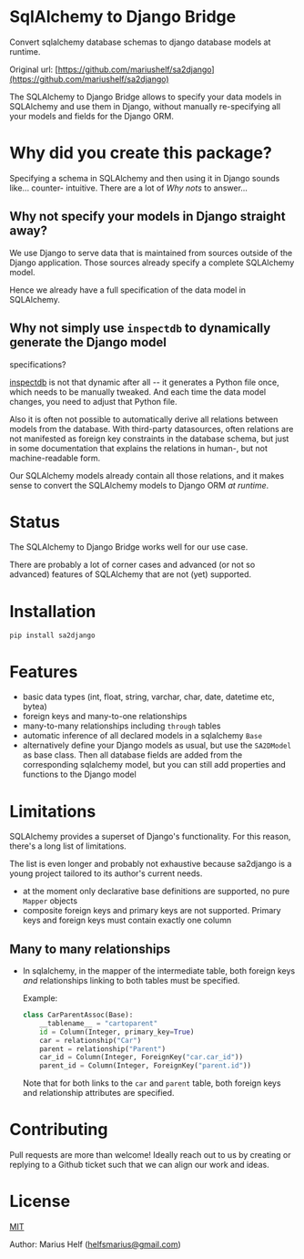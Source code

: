 # SqlAlchemy to Django Bridge

Convert sqlalchemy database schemas to django database models at runtime.

Original url: [https://github.com/mariushelf/sa2django](https://github.com/mariushelf/sa2django)


The SQLAlchemy to Django Bridge allows to specify your data models in SQLAlchemy
and use them in Django, without manually re-specifying all your models and fields
for the Django ORM.


# Why did you create this package?

Specifying a schema in SQLAlchemy and then using it in Django sounds like... counter-
intuitive. There are a lot of *Why nots* to answer...


## Why not specify your models in Django straight away?

We use Django to serve data that is maintained from sources outside of the Django
application. Those sources already specify a complete SQLAlchemy model.

Hence we already have a full specification of the data model in SQLAlchemy.


## Why not simply use `inspectdb` to dynamically generate the Django model
specifications?

[inspectdb](https://docs.djangoproject.com/en/3.1/howto/legacy-databases/) is not
that dynamic after all -- it generates a Python file once, which needs to be manually
tweaked. And each time the data model changes, you need to adjust that Python file.

Also it is often not possible to automatically derive all relations between models
from the database. With third-party datasources, often relations are not manifested
as foreign key constraints in the database schema, but just in some documentation
that explains the relations in human-, but not machine-readable form.

Our SQLAlchemy models already contain all those relations, and it makes sense to
convert the SQLAlchemy models to Django ORM *at runtime*.


# Status

The SQLAlchemy to Django Bridge works well for our use case.

There are probably a lot of corner cases and advanced (or not so advanced) features
of SQLAlchemy that are not (yet) supported.


# Installation

`pip install sa2django`


# Features

* basic data types (int, float, string, varchar, char, date, datetime etc, bytea)
* foreign keys and many-to-one relationships
* many-to-many relationships including `through` tables
* automatic inference of all declared models in a sqlalchemy `Base`
* alternatively define your Django models as usual, but use the `SA2DModel` as
  base class. Then all database fields are added from the corresponding sqlalchemy
  model, but you can still add properties and functions to the Django model


# Limitations

SQLAlchemy provides a superset of Django's functionality. For this reason, there's a
long list of limitations.

The list is even longer and probably not exhaustive because sa2django is a young project
tailored to its author's current needs.

* at the moment only declarative base definitions are supported, no pure `Mapper`
  objects
* composite foreign keys and primary keys are not supported. Primary keys and foreign
  keys must contain exactly one column
  

## Many to many relationships

* In sqlalchemy, in the mapper of the intermediate table, both foreign keys *and*
  relationships linking to both tables must be specified.
  
  Example:
  ```python
  class CarParentAssoc(Base):
      __tablename__ = "cartoparent"
      id = Column(Integer, primary_key=True)
      car = relationship("Car")
      parent = relationship("Parent")
      car_id = Column(Integer, ForeignKey("car.car_id"))
      parent_id = Column(Integer, ForeignKey("parent.id"))
  ```
  Note that for both links to the `car` and `parent` table, both foreign keys and
  relationship attributes are specified.


# Contributing

Pull requests are more than welcome! Ideally reach out to us by creating or replying
to a Github ticket such that we can align our work and ideas.


# License

[MIT](LICENSE)


Author: Marius Helf 
  ([helfsmarius@gmail.com](mailto:helfsmarius@gmail.com))
